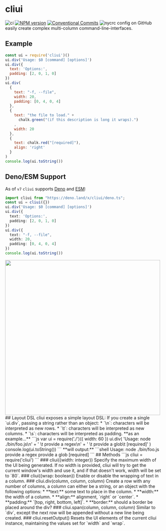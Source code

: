 # cliui
![ci](https://github.com/yargs/cliui/workflows/ci/badge.svg)
[![NPM version](https://img.shields.io/npm/v/cliui.svg)](https://www.npmjs.com/package/cliui)
[![Conventional Commits](https://img.shields.io/badge/Conventional%20Commits-1.0.0-yellow.svg)](https://conventionalcommits.org)
![nycrc config on GitHub](https://img.shields.io/nycrc/yargs/cliui)
easily create complex multi-column command-line-interfaces.
## Example
```js
const ui = require('cliui')()
ui.div('Usage: $0 [command] [options]')
ui.div({
  text: 'Options:',
  padding: [2, 0, 1, 0]
})
ui.div(
  {
    text: "-f, --file",
    width: 20,
    padding: [0, 4, 0, 4]
  },
  {
    text: "the file to load." +
      chalk.green("(if this description is long it wraps).")
    ,
    width: 20
  },
  {
    text: chalk.red("[required]"),
    align: 'right'
  }
)
console.log(ui.toString())
```
## Deno/ESM Support
As of `v7` `cliui` supports [Deno](https://github.com/denoland/deno) and
[ESM](https://nodejs.org/api/esm.html#esm_ecmascript_modules):
```typescript
import cliui from "https://deno.land/x/cliui/deno.ts";
const ui = cliui({})
ui.div('Usage: $0 [command] [options]')
ui.div({
  text: 'Options:',
  padding: [2, 0, 1, 0]
})
ui.div({
  text: "-f, --file",
  width: 20,
  padding: [0, 4, 0, 4]
})
console.log(ui.toString())
```
<img width="500" src="screenshot.png">
## Layout DSL
cliui exposes a simple layout DSL:
If you create a single `ui.div`, passing a string rather than an
object:
* `\n`: characters will be interpreted as new rows.
* `\t`: characters will be interpreted as new columns.
* `\s`: characters will be interpreted as padding.
**as an example...**
```js
var ui = require('./')({
  width: 60
})
ui.div(
  'Usage: node ./bin/foo.js\n' +
  '  <regex>\t  provide a regex\n' +
  '  <glob>\t  provide a glob\t [required]'
)
console.log(ui.toString())
```
**will output:**
```shell
Usage: node ./bin/foo.js
  <regex>  provide a regex
  <glob>   provide a glob          [required]
```
## Methods
```js
cliui = require('cliui')
```
### cliui({width: integer})
Specify the maximum width of the UI being generated.
If no width is provided, cliui will try to get the current window's width and use it, and if that doesn't work, width will be set to `80`.
### cliui({wrap: boolean})
Enable or disable the wrapping of text in a column.
### cliui.div(column, column, column)
Create a row with any number of columns, a column
can either be a string, or an object with the following
options:
* **text:** some text to place in the column.
* **width:** the width of a column.
* **align:** alignment, `right` or `center`.
* **padding:** `[top, right, bottom, left]`.
* **border:** should a border be placed around the div?
### cliui.span(column, column, column)
Similar to `div`, except the next row will be appended without
a new line being created.
### cliui.resetOutput()
Resets the UI elements of the current cliui instance, maintaining the values
set for `width` and `wrap`.
